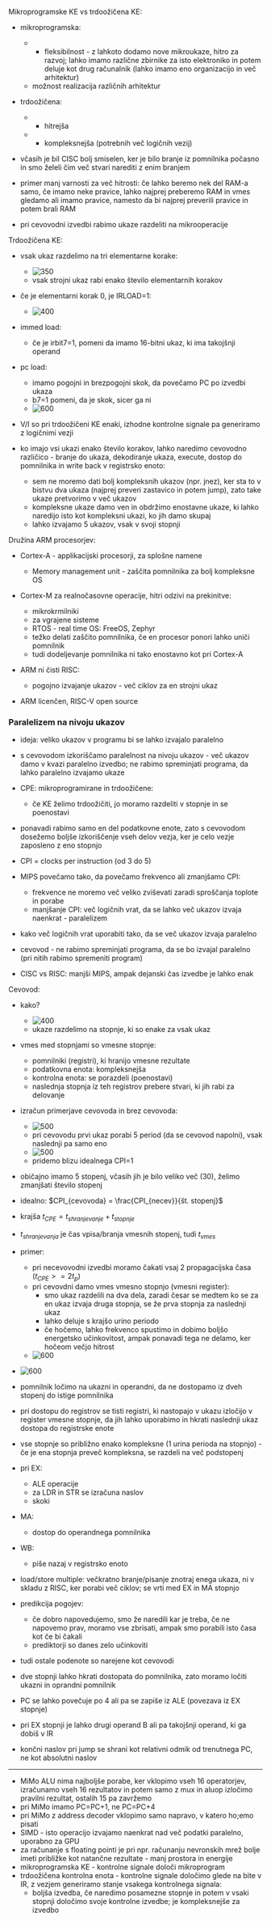 Mikroprogramske KE vs trdoožičena KE:
- mikroprogramska:
	- + fleksibilnost - z lahkoto dodamo nove mikroukaze, hitro za razvoj; lahko imamo različne zbirnike za isto elektroniko in potem deluje kot drug računalnik (lahko imamo eno organizacijo in več arhitektur)
	- možnost realizacija različnih arhitektur
- trdoožičena:
	- + hitrejša
	- - kompleksnejša (potrebnih več logičnih vezij)

- včasih je bil CISC bolj smiselen, ker je bilo branje iz pomnilnika počasno in smo želeli čim več stvari narediti z enim branjem
- primer manj varnosti za več hitrosti: če lahko beremo nek del RAM-a samo, če imamo neke pravice, lahko najprej preberemo RAM in vmes gledamo ali imamo pravice, namesto da bi najprej preverili pravice in potem brali RAM
- pri cevovodni izvedbi rabimo ukaze razdeliti na mikrooperacije

Trdoožičena KE:
- vsak ukaz razdelimo na tri elementarne korake:
	- ![350](../../Images2/Pasted%20image%2020241126104006.png)
	- vsak strojni ukaz rabi enako število elementarnih korakov
- če je elementarni korak 0, je IRLOAD=1:
	- ![400](../../Images2/Pasted%20image%2020241126104100.png)
- immed load:
	- če je irbit7=1, pomeni da imamo 16-bitni ukaz, ki ima takojšnji operand
- pc load:
	- imamo pogojni in brezpogojni skok, da povečamo PC po izvedbi ukaza
	- b7=1 pomeni, da je skok, sicer ga ni
	- ![600](../../Images2/Pasted%20image%2020241126104936.png)

- V/I so pri trdoožičeni KE enaki, izhodne kontrolne signale pa generiramo z logičnimi vezji

- ko imajo vsi ukazi enako število korakov, lahko naredimo cevovodno različico - branje do ukaza, dekodiranje ukaza, execute, dostop do pomnilnika in write back v registrsko enoto:
	- sem ne moremo dati bolj kompleksnih ukazov (npr. jnez), ker sta to v bistvu dva ukaza (najprej preveri zastavico in potem jump), zato take ukaze pretvorimo v več ukazov
	- kompleksne ukaze damo ven in obdržimo enostavne ukaze, ki lahko naredijo isto kot kompleksni ukazi, ko jih damo skupaj
	- lahko izvajamo 5 ukazov, vsak v svoji stopnji

Družina ARM procesorjev:
- Cortex-A - applikacijski procesorji, za splošne namene
	- Memory management unit - zaščita pomnilnika za bolj kompleksne OS
- Cortex-M za realnočasovne operacije, hitri odzivi na prekinitve:
	- mikrokrmilniki
	- za vgrajene sisteme
	- RTOS - real time OS: FreeOS, Zephyr
	- težko delati zaščito pomnilnika, če en procesor ponori lahko uniči pomnilnik
	- tudi dodeljevanje pomnilnika ni tako enostavno kot pri Cortex-A

- ARM ni čisti RISC:
	- pogojno izvajanje ukazov - več ciklov za en strojni ukaz

- ARM licenčen, RISC-V open source

### Paralelizem na nivoju ukazov

- ideja: veliko ukazov v programu bi se lahko izvajalo paralelno
- s cevovodom izkoriščamo paralelnost na nivoju ukazov - več ukazov damo v kvazi paralelno izvedbo; ne rabimo spreminjati programa, da lahko paralelno izvajamo ukaze
- CPE: mikroprogramirane in trdoožičene:
	- če KE želimo trdoožičiti, jo moramo razdeliti v stopnje in se poenostavi
- ponavadi rabimo samo en del podatkovne enote, zato s cevovodom dosežemo boljše izkoriščenje vseh delov vezja, ker je celo vezje zaposleno z eno stopnjo
- CPI = clocks per instruction (od 3 do 5)
- MIPS povečamo tako, da povečamo frekvenco ali zmanjšamo CPI:
	- frekvence ne moremo več veliko zviševati zaradi sproščanja toplote in porabe
	- manjšanje CPI: več logičnih vrat, da se lahko več ukazov izvaja naenkrat - paralelizem

- kako več logičnih vrat uporabiti tako, da se več ukazov izvaja paralelno
- cevovod - ne rabimo spreminjati programa, da se bo izvajal paralelno (pri nitih rabimo spremeniti program)

- CISC vs RISC: manjši MIPS, ampak dejanski čas izvedbe je lahko enak

Cevovod:
- kako?
	- ![400](../../Images2/Pasted%20image%2020241126115704.png)
	- ukaze razdelimo na stopnje, ki so enake za vsak ukaz
- vmes med stopnjami so vmesne stopnje:
	- pomnilniki (registri), ki hranijo vmesne rezultate
	- podatkovna enota: kompleksnejša
	- kontrolna enota: se porazdeli (poenostavi)
	- naslednja stopnja iz teh registrov prebere stvari, ki jih rabi za delovanje
- izračun primerjave cevovoda in brez cevovoda:
	- ![500](../../Images2/Pasted%20image%2020241126120047.png)
	- pri cevovodu prvi ukaz porabi 5 period (da se cevovod napolni), vsak naslednji pa samo eno
	- ![500](../../Images2/Pasted%20image%2020241126120149.png)
	- pridemo blizu idealnega CPI=1

- običajno imamo 5 stopenj, včasih jih je bilo veliko več (30), želimo zmanjšati število stopenj
- idealno: $CPI_{cevovoda} = \frac{CPI_{necev}}{št. stopenj}$
- krajša $t_{CPE} = t_{shranjevanje} + t_{stopnje}$
- $t_{shranjevanja}$ je čas vpisa/branja vmesnih stopenj, tudi $t_{vmes}$

- primer:
	- pri necevovodni izvedbi moramo čakati vsaj 2 propagacijska časa ($t_{CPE} >= 2 t_p$)
	- pri cevovdni damo vmes vmesno stopnjo (vmesni register):
		- smo ukaz razdelili na dva dela, zaradi česar se medtem ko se za en ukaz izvaja druga stopnja, se že prva stopnja za naslednji ukaz
		- lahko deluje s krajšo urino periodo
		- če hočemo, lahko frekvenco spustimo in dobimo boljšo energetsko učinkovitost, ampak ponavadi tega ne delamo, ker hočeom večjo hitrost
	- ![600](../../Images2/Pasted%20image%2020241126122639.png)

- ![600](../../Images2/Pasted%20image%2020241126123740.png)
- pomnilnik ločimo na ukazni in operandni, da ne dostopamo iz dveh stopenj do istige pomnilnika
- pri dostopu do registrov se tisti registri, ki nastopajo v ukazu izločijo v register vmesne stopnje, da jih lahko uporabimo in hkrati naslednji ukaz dostopa do registrske enote
- vse stopnje so približno enako kompleksne (1 urina perioda na stopnjo) - če je ena stopnja preveč kompleksna, se razdeli na več podstopenj
- pri EX:
	- ALE operacije
	- za LDR in STR se izračuna naslov
	- skoki
- MA:
	- dostop do operandnega pomnilnika
- WB:
	- piše nazaj v registrsko enoto

- load/store multiple: večkratno branje/pisanje znotraj enega ukaza, ni v skladu z RISC, ker porabi več ciklov; se vrti med EX in MA stopnjo

- predikcija pogojev:
	- če dobro napovedujemo, smo že naredili kar je treba, če ne napovemo prav, moramo vse zbrisati, ampak smo porabili isto časa kot če bi čakali
	- prediktorji so danes zelo učinkoviti
- tudi ostale podenote so narejene kot cevovodi

- dve stopnji lahko hkrati dostopata do pomnilnika, zato moramo ločiti ukazni in oprandni pomnilnik

- PC se lahko povečuje po 4 ali pa se zapiše iz ALE (povezava iz EX stopnje)
- pri EX stopnji je lahko drugi operand B ali pa takojšnji operand, ki ga dobiš v IR
- končni naslov pri jump se shrani kot relativni odmik od trenutnega PC, ne kot absolutni naslov

---

- MiMo ALU nima najboljše porabe, ker vklopimo vseh 16 operatorjev, izračunamo vseh 16 rezultatov in potem samo z mux in aluop izločimo pravilni rezultat, ostalih 15 pa zavržemo
- pri MiMo imamo PC=PC+1, ne PC=PC+4
- pri MiMo z address decoder vklopimo samo napravo, v katero ho;emo pisati
- SIMD - isto operacijo izvajamo naenkrat nad več podatki paralelno, uporabno za GPU
- za računanje s floating pointi je pri npr. računanju nevronskih mrež bolje imeti približke kot natančne rezultate - manj prostora in energije
- mikroprogramska KE - kontrolne signale določi mikroprogram
- trdoožičena kontrolna enota - kontrolne signale določimo glede na bite v IR, z vezjem generiramo stanje vsakega kontrolnega signala:
	- boljša izvedba, če naredimo posamezne stopnje in potem v vsaki stopnji določimo svoje kontrolne izvedbe; je kompleksnejše za izvedbo